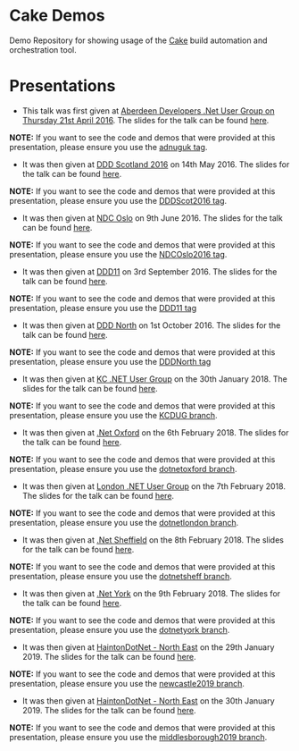 # Cake Demos

Demo Repository for showing usage of the [Cake](https://cakebuild.net/) build automation and orchestration tool.

# Presentations

* This talk was first given at [Aberdeen Developers .Net User Group on Thursday 21st April 2016](https://www.aberdeendevelopers.co.uk/april-2016-meeting-gary-ewan-park/).  The slides for the talk can be found [here](https://www.slideshare.net/gep13/having-your-cake-and-eating-it-too).

**NOTE:** If you want to see the code and demos that were provided at this presentation, please ensure you use the [adnuguk tag](https://github.com/gep13/CakeDemos/releases/tag/adnuguk).

* It was then given at [DDD Scotland 2016](https://ddd.scot/) on 14th May 2016.  The slides for the talk can be found [here](https://www.slideshare.net/gep13/having-your-cake-and-eating-it-too-dddscotland).

**NOTE:** If you want to see the code and demos that were provided at this presentation, please ensure you use the [DDDScot2016 tag](https://github.com/gep13/CakeDemos/releases/tag/DDDScot2016).

* It was then given at [NDC Oslo](https://ndcoslo.com/) on 9th June 2016.  The slides for the talk can be found [here](https://www.slideshare.net/gep13/having-your-cake-and-eating-it-too-ndc-oslo-2016).

**NOTE:** If you want to see the code and demos that were provided at this presentation, please ensure you use the [NDCOslo2016 tag](https://github.com/gep13/CakeDemos/releases/tag/NDCOslo2016).

* It was then given at [DDD11](https://developerdeveloperdeveloper.com/) on 3rd September 2016.  The slides for the talk can be found [here](https://www.slideshare.net/gep13/a-piece-of-cake-ddd11-reading).

**NOTE:** If you want to see the code and demos that were provided at this presentation, please ensure you use the [DDD11 tag](https://github.com/gep13/CakeDemos/releases/tag/DDD11)

* It was then given at [DDD North](http://www.dddnorth.co.uk/) on 1st October 2016.  The slides for the talk can be found [here](https://www.slideshare.net/gep13/a-piece-of-cake-ddd-north).

**NOTE:** If you want to see the code and demos that were provided at this presentation, please ensure you use the [DDDNorth tag](https://github.com/gep13/CakeDemos/releases/tag/DDDNorth)

* It was then given at [KC .NET User Group](https://www.meetup.com/KC-NET-User-Group) on the 30th January 2018.  The slides for the talk can be found [here](https://gitpitch.com/gep13/CakeDemos/KCDUG#/).

**NOTE:** If you want to see the code and demos that were provided at this presentation, please ensure you use the [KCDUG branch](https://github.com/gep13/CakeDemos/tree/KCDUG).

* It was then given at [.Net Oxford](https://www.meetup.com/dotnetoxford) on the 6th February 2018.  The slides for the talk can be found [here](https://gitpitch.com/gep13/CakeDemos/dotnetoxford#/).

**NOTE:** If you want to see the code and demos that were provided at this presentation, please ensure you use the [dotnetoxford branch](https://github.com/gep13/CakeDemos/tree/dotnetoxford).

* It was then given at [London .NET User Group](https://www.meetup.com/London-NET-User-Group) on the 7th February 2018.  The slides for the talk can be found [here](https://gitpitch.com/gep13/CakeDemos/dotnetlondon#/).

**NOTE:** If you want to see the code and demos that were provided at this presentation, please ensure you use the [dotnetlondon branch](https://github.com/gep13/CakeDemos/tree/dotnetlondon).

* It was then given at [.Net Sheffield](https://www.meetup.com/dotnetsheff) on the 8th February 2018.  The slides for the talk can be found [here](https://gitpitch.com/gep13/CakeDemos/dotnetsheff#/).

**NOTE:** If you want to see the code and demos that were provided at this presentation, please ensure you use the [dotnetsheff branch](https://github.com/gep13/CakeDemos/tree/dotnetsheff).

* It was then given at [.Net York](https://www.meetup.com/dotnetYork) on the 9th February 2018.  The slides for the talk can be found [here](https://gitpitch.com/gep13/CakeDemos/dotnetyork#/).

**NOTE:** If you want to see the code and demos that were provided at this presentation, please ensure you use the [dotnetyork branch](https://github.com/gep13/CakeDemos/tree/dotnetyork).

* It was then given at [HaintonDotNet - North East](https://www.meetup.com/HaintonDotNetNE/) on the 29th January 2019.  The slides for the talk can be found [here](https://gitpitch.com/gep13/CakeDemos/newcastle2019#/).

**NOTE:** If you want to see the code and demos that were provided at this presentation, please ensure you use the [newcastle2019 branch](https://github.com/gep13/CakeDemos/tree/newcastle2019).

* It was then given at [HaintonDotNet - North East](https://www.meetup.com/HaintonDotNetNE/) on the 30th January 2019.  The slides for the talk can be found [here](https://gitpitch.com/gep13/CakeDemos/middlesborough2019#/).

**NOTE:** If you want to see the code and demos that were provided at this presentation, please ensure you use the [middlesborough2019 branch](https://github.com/gep13/CakeDemos/tree/middlesborough2019).
